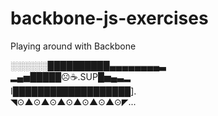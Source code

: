 backbone-js-exercises
=====================

Playing around with Backbone
       
░░░░░░██████████▄▄▄▄▄▄▄▄▃                  
▂▄▅█████☹☕.SUP█▅▄▃▂                    
I███████████████████].               
◥⊙▲⊙▲⊙▲⊙▲⊙▲⊙▲⊙◤...                     

 
